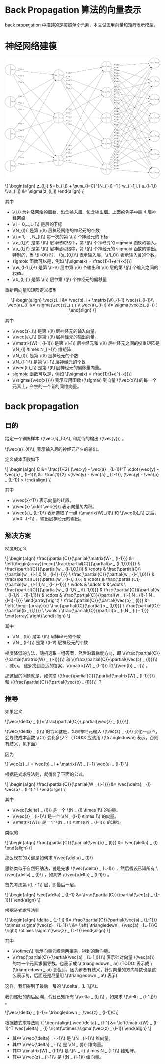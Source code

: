 # Back Propagation 算法的向量表示


[back propagation](2017-03-05-backpropagation.html) 中描述的是按照单个元素，本文试图用向量和矩阵表示模型。

# 神经网络建模

![](./nueral-structure.png)

\\[
\begin{align}
z_{l,j} &= b_{l,j} + \sum_{i=0}^{N_{l-1} -1 } w_{l-1,j,i} a_{l-1,i} \\\\
a_{l,j} &= \sigma(z_{l,j})
\end{align}
\\]

其中

 - \\(L\\) 为神经网络的层数，包含输入层，包含输出层。上面的例子中是 4 层神经网络
 - \\(l = 0,...,L-1\\) 是层的下标
 - \\(N_{l}\\) 是第 \\(l\\) 层神经网络的神经元的个数
 - \\(j = 1, ..., N_{l}\\) 每一次的第 \\(j\\) 个神经元的下标
 - \\(z_{l,j}\\) 是第 \\(l\\) 层神经网络中，第 \\(j\\) 个神经元的 sigmoid 函数的输入。
 - \\(a_{l,j}\\) 是第 \\(l\\) 层神经网络中，第 \\(j\\) 个神经元的 sigmoid 函数的输出。特别的，当 \\(l=0\\) 时， \\(a_{0,i}\\) 表示输入层，\\(N_0\\) 表示输入层的个数。
 - sigmoid 函数可以是，例如
    \\[\sigma(x) = \frac{1}{1+e^{-x}}\\]
 - \\(w_{l-1,j,i}\\) 是第 \\(l-1\\) 层中第 \\(i\\) 个输出和 \\(l\\) 层的第 \\(j\\) 个输入之间的权值。
 - \\(b_{l,i}\\) 是第 \\(l\\) 层中第 \\(j\\) 个神经元的偏移量

重新用向量和矩阵定义模型

<p><span class="math display">\[
\begin{align}
\vec{z}_l &amp;= \vec{b}_l + \matrix{W}_{l-1} \vec{a}_{l-1}\\
\vec{a}_{l} &amp;= \sigma(\vec{z}_{l} ) \\
\vec{a}_{l-1} &amp;= \sigma(\vec{z}_{l-1} )
\end{align}
\]</span></p>

其中

 - \\(\vec{z}_l\\) 是第 \\(l\\) 层神经元的输入向量。
 - \\(\vec{a}_l\\) 是第 \\(l\\) 层神经元的输出向量。
 - \\(\matrix{W} _ {l-1}\\) 是第 \\(l-1\\) 层神经元和 \\(l\\) 层神经元之间的权重矩阵是 \\(N_{l} \times N_{l-1}\\) 维矩阵
 - \\(N_{l}\\) 是第 \\(l\\) 层神经元的个数
 - \\(N_{l-1}\\) 是第 \\(l-1\\) 层神经元的个数
 - \\(\vec{b}_l\\) 是第 \\(l\\) 层神经元的偏移量向量。
 - sigmoid 函数可以是，例如
    \\[\sigma(x) = \frac{1}{1+e^{-x}}\\]
 - \\(\sigma({\vec{x}})\\) 表示应用函数 \\(\sigma\\) 到向量 \\(\vec{x}\\) 的每一个元素上，产生的一个新的同维向量。


# back propagation

## 目的

给定一个训练样本 \\(\vec{a}_{0}\\), 和期待的输出 \\(\vec{y}\\) 。

\\(\vec{a}_{0}\\), 表示输入层的神经元产生的输出。

定义成本函数如下

\\[
\begin{align}
C &= \frac{1}{2} (\vec{y} - \vec{a} _ {L-1})^T \cdot (\vec{y} - \vec{a} _ {L-1})\\
  &= \frac{1}{2} <(\vec{y} - \vec{a} _ {L-1}), (\vec{y} - \vec{a} _ {L-1}) >
\end{align}
\\]

其中

 - \\(\vec{x}^T\\) 表示向量的转置。
 - \\(\vec{x} \cdot \vec{y}\\) 表示向量的内积。
 - \\(\vec{a}_ {L-1}\\) 表示选取了一组 \\(\matrix{W}_{l}\\) 和 \\(\vec{b}_l\\) 之后，\\(l=0...L-1\\) ，输出层神经元的输出。




## 解决方案

梯度的定义

\\[
\begin{align}
\frac{\partial{C}}{\partial{\matrix{W} _ {l-1}}} &=
\left(\begin{array}{cccc}
  \frac{\partial{C}}{\partial{w _ {l-1,0,0}}} &
  \frac{\partial{C}}{\partial{w _ {l-1,0,1}}} &
  \cdots &
  \frac{\partial{C}}{\partial{w _ {l-1,0,N _ {l-1}-1}}} \\
  \frac{\partial{C}}{\partial{w _ {l-1,1,0}}} &
  \frac{\partial{C}}{\partial{w _ {l-1,1,1}}} &
  \cdots &
  \frac{\partial{C}}{\partial{w _ {l-1,1,N _ {l-1}-1}}} \\
  \vdots &
  \ddots &
   &
  \vdots \\
  \frac{\partial{C}}{\partial{w _ {l-1,N _ {l}-1,0}}} &
  \frac{\partial{C}}{\partial{w _ {l-1,N _ {l}-1,1}}} &
  \cdots &
  \frac{\partial{C}}{\partial{w _ {l-1,N _ {l}-1,N _ {l-1}-1}}}
\end{array}\right) \\
\frac{\partial{C}}{\partial{\vec{b} _ {l}}} &=
 \left(
   \begin{array}{c}
   \frac{\partial{C}}{\partial{b _ {l,0}}} \\
   \frac{\partial{C}}{\partial{b _ {l,1}}} \\
     \vdots \\
     \frac{\partial{C}}{\partial{b _ {l,N _ {l} - 1}}}
   \end{array}
 \right)
\end{align}
\\]

其中

  - \\(N _ {l}\\) 是第 \\(l\\) 层神经元的个数
  - \\(N _ {l-1}\\) 是第 \\(l-1\\) 层神经元的个数

梯度降低的方法，随机选取一组答案，然后沿着梯度方向，即
\\(\frac{\partial{C}}{\partial{\matrix{W} _ {l-1}}}\\) 和 \\(\frac{\partial{C}}{\partial{\vec{b} _ {l}}}\\) ，减小。
逐步找到合适的答案，\\(\matrix{W} _ {l-1}\\) 和 \\(\vec{b} _ {l}\\) 。

那这里的问题就是，如何求 \\(\frac{\partial{C}}{\partial{\matrix{W} _ {l-1}}}\\) 和 \\(\frac{\partial{C}}{\partial{\vec{b} _ {l}}}\\) ？


## 推导


如果定义

\\[\vec{\delta} _ {l}= \frac{\partial{C}}{\partial{\vec{z} _ {l}}}\\]

\\(\vec{\delta} _ {l}\\) 的含义就是，如果神经元输入 \\(\vec{z} _ {l}\\) 变化一点点，
会导致成本函数 \\(C\\) 变化多少？（TODO: 应该用 \\(\triangledown\\) 表示，否则有歧义，见下面）

因为

\\[ \vec{z} _ l = \vec{b} _ l + \matrix{W} _ {l-1} \vec{a} _ {l-1} \\]


根据链式求导法则，就得出了下面的公式。

\\[
\begin{align}
\frac{\partial{C}}{\partial{W _ {l-1}}}
   &= \vec{\delta} _ {l}  \vec{a} _ {l-1} ^T
\end{align}
\\]

其中

 - \\(\vec{\delta} _ {l}\\) 是一个 \\(N _ {l} \times 1\\) 的向量。
 - \\(\vec{a} _ {l-1}\\) 是一个 \\(N _ {l-1} \times 1\\) 的向量。
 - \\(\matrix{W}\\) 是一个 \\(N _ {l} \times N _ {l-1}\\) 的矩阵。

类似的

\\[
\begin{align}
\frac{\partial{C}}{\partial{\vec{b} _ {l}}}
&= \vec{\delta} _ {l}
\end{align}
\\]


那么现在的关键是如何求 \\(\vec{\delta} _ {l}\\)

思路类似于自然归纳法，就是先求 \\(\vec{\delta} _ {L-1}\\) ，然后假设已知所有 \\(\vec{\delta} _ {l}\\) ，如果求 \\(\vec{\delta} _ {l-1}\\) 。

首先考虑第 \\(L - 1\\) 层，即最后一层。

\\[
\begin{align}
\vec{\delta} _ {L-1}
 &= \frac{\partial{C}}{\partial{\vec{z} _ {L-1}}}
\end{align}
\\]


根据链式求导法则

\\[
\begin{align}
\delta _ {L-1,j} &= \frac{\partial{C}}{\partial{\vec{a} _ {L-1}}} \otimes
\sigma'(\vec{z} _ {L-1}) \\
&= \left( \triangledown _ {\vec{a} _ {L-1}}C \right) \otimes \sigma'(\vec{z} _ {L-1})
\end{align}
\\]

其中

 - \\(\otimes\\) 表示向量元素两两相乘，得到的新向量。
 - \\(\frac{\partial{C}}{\partial{\vec{a} _ {L-1,j}}}\\) 表示针对向量 \\(\vec{a}\\) 的每一个元素求偏导数。也表示成 \\(\triangledown _ a\\) (TODO: 表示成 \\(\triangledown _ a\\) 更合适，因为前者有歧义，针对向量的方向导数也是这么表示的，后面还是尽量用 \\(\triangledown _ a\\) 表示)

这样，我们得到了最后一层的 \\(\delta _ {L-1,j}\\)。


我们递归的向后回溯，假设已知所有 \\(\delta _ {l,j}\\) ，如果求 \\(\delta _ {l-1,j}\\) 。


\\[\vec{\delta} _ {l-1}= \triangledown _ {\vec{z} _ {l-1}}C\\]

根据链式求导法则
\\[
\begin{align}
\vec{\delta} _ {l-1} &=
\left(\matrix{W} _ {l-1}^T \vec{\delta} _ {l} \right)\otimes \sigma'(\vec{z} _ {l-1})
\end{align}
\\]

 - 其中 \\(\vec{\delta} _ {l-1}\\) 是 \\(N _ {l-1}\\) 维向量。
 - 其中 \\(\vec{\delta} _ {l}\\) 是 \\(N _ {l}\\) 维向量。
 - 其中 \\(\matrix{W} _ {l-1}\\) 是 \\(N _ {l} \times N _ {l-1}\\) 维矩阵。
 - 其中 \\(\vec{z} _ {l-1}\\) 是 \\(N _ {l-1}\\) 维向量。
